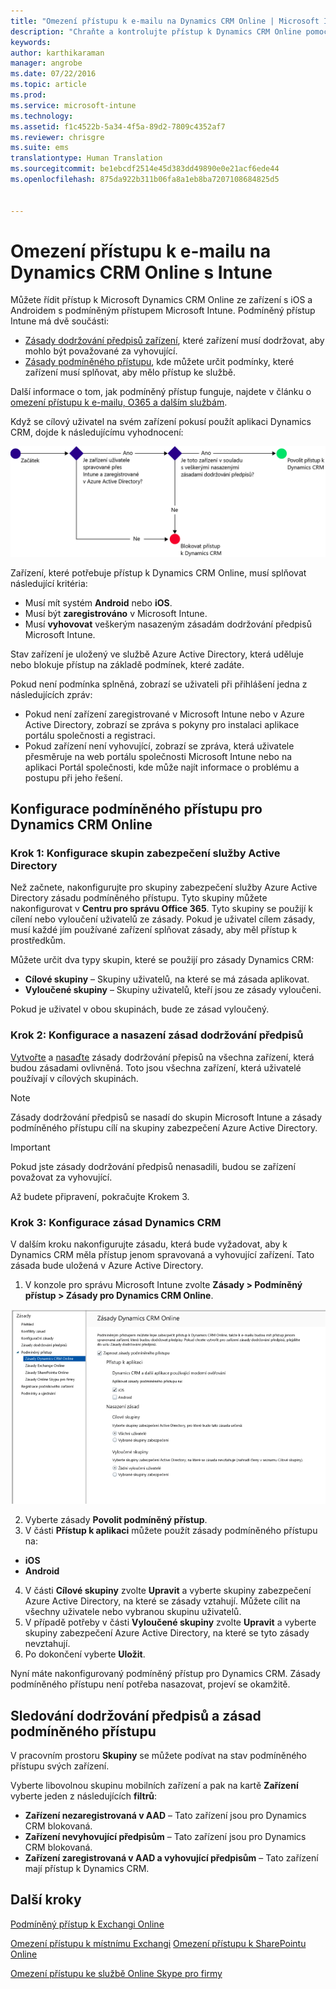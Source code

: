 ```yaml
---
title: "Omezení přístupu k e-mailu na Dynamics CRM Online | Microsoft Intune"
description: "Chraňte a kontrolujte přístup k Dynamics CRM Online pomocí podmíněného přístupu."
keywords: 
author: karthikaraman
manager: angrobe
ms.date: 07/22/2016
ms.topic: article
ms.prod: 
ms.service: microsoft-intune
ms.technology: 
ms.assetid: f1c4522b-5a34-4f5a-89d2-7809c4352af7
ms.reviewer: chrisgre
ms.suite: ems
translationtype: Human Translation
ms.sourcegitcommit: be1ebcdf2514e45d383dd49890e0e21acf6ede44
ms.openlocfilehash: 875da922b311b06fa8a1eb8ba7207108684825d5


---
```


# Omezení přístupu k e-mailu na Dynamics CRM Online s Intune
Můžete řídit přístup k Microsoft Dynamics CRM Online ze zařízení s iOS a Androidem s podmíněným přístupem Microsoft Intune.  Podmíněný přístup Intune má dvě součásti:
* [Zásady dodržování předpisů zařízení](introduction-to-device-compliance-policies-in-microsoft-intune.md), které zařízení musí dodržovat, aby mohlo být považované za vyhovující.
* [Zásady podmíněného přístupu](restrict-access-to-email-and-o365-services-with-microsoft-intune.md), kde můžete určit podmínky, které zařízení musí splňovat, aby mělo přístup ke službě.

Další informace o tom, jak podmíněný přístup funguje, najdete v článku o [omezení přístupu k e-mailu, O365 a dalším službám](restrict-access-to-email-and-o365-services-with-microsoft-intune.md).

Když se cílový uživatel na svém zařízení pokusí použít aplikaci Dynamics CRM, dojde k následujícímu vyhodnocení:

![Diagram zobrazuje body rozhodování používané k určení, jestli má zařízení přístup ke službě povolený, nebo blokovaný](../media/mdm-ca-dynamics-crm-flow-diagram.png)

Zařízení, které potřebuje přístup k Dynamics CRM Online, musí splňovat následující kritéria:
* Musí mít systém **Android** nebo **iOS**.
* Musí být **zaregistrováno** v Microsoft Intune.
* Musí **vyhovovat** veškerým nasazeným zásadám dodržování předpisů Microsoft Intune.

Stav zařízení je uložený ve službě Azure Active Directory, která uděluje nebo blokuje přístup na základě podmínek, které zadáte.

Pokud není podmínka splněná, zobrazí se uživateli při přihlášení jedna z následujících zpráv:
* Pokud není zařízení zaregistrované v Microsoft Intune nebo v Azure Active Directory, zobrazí se zpráva s pokyny pro instalaci aplikace portálu společnosti a registraci.
* Pokud zařízení není vyhovující, zobrazí se zpráva, která uživatele přesměruje na web portálu společnosti Microsoft Intune nebo na aplikaci Portál společnosti, kde může najít informace o problému a postupu při jeho řešení.

## Konfigurace podmíněného přístupu pro Dynamics CRM Online  
### Krok 1: Konfigurace skupin zabezpečení služby Active Directory

Než začnete, nakonfigurujte pro skupiny zabezpečení služby Azure Active Directory zásadu podmíněného přístupu. Tyto skupiny můžete nakonfigurovat v **Centru pro správu Office 365**. Tyto skupiny se použijí k cílení nebo vyloučení uživatelů ze zásady. Pokud je uživatel cílem zásady, musí každé jím používané zařízení splňovat zásady, aby měl přístup k prostředkům.

Můžete určit dva typy skupin, které se použijí pro zásady Dynamics CRM:
* **Cílové skupiny** – Skupiny uživatelů, na které se má zásada aplikovat.
* **Vyloučené skupiny** – Skupiny uživatelů, kteří jsou ze zásady vyloučeni.

Pokud je uživatel v obou skupinách, bude ze zásad vyloučený.

### Krok 2: Konfigurace a nasazení zásad dodržování předpisů
[Vytvořte](create-a-device-compliance-policy-in-microsoft-intune.md) a [nasaďte](deploy-and-monitor-a-device-compliance-policy-in-microsoft-intune.md) zásady dodržování přepisů na všechna zařízení, která budou zásadami ovlivněná. Toto jsou všechna zařízení, která uživatelé používají v cílových skupinách.

> [!NOTE]
> Zásady dodržování předpisů se nasadí do skupin Microsoft Intune a zásady podmíněného přístupu cílí na skupiny zabezpečení Azure Active Directory.

> [!IMPORTANT]
> Pokud jste zásady dodržování předpisů nenasadili, budou se zařízení považovat za vyhovující.

Až budete připravení, pokračujte Krokem 3.
### Krok 3: Konfigurace zásad Dynamics CRM
V dalším kroku nakonfigurujte zásadu, která bude vyžadovat, aby k Dynamics CRM měla přístup jenom spravovaná a vyhovující zařízení. Tato zásada bude uložená v Azure Active Directory.

1.  V konzole pro správu Microsoft Intune zvolte **Zásady > Podmíněný přístup > Zásady pro Dynamics CRM Online**.

  ![Snímek obrazovky stránky zásad podmíněného přístupu pro Dynamics CRM Online](../media/mdm-ca-dynamics-crm-policy-configuration.png)

2.  Vyberte zásady **Povolit podmíněný přístup**.
3.  V části **Přístup k aplikaci** můžete použít zásady podmíněného přístupu na:
  * **iOS**
  * **Android**
4.  V části **Cílové skupiny** zvolte **Upravit** a vyberte skupiny zabezpečení Azure Active Directory, na které se zásady vztahují. Můžete cílit na všechny uživatele nebo vybranou skupinu uživatelů.
5.  V případě potřeby v části **Vyloučené skupiny** zvolte **Upravit** a vyberte skupiny zabezpečení Azure Active Directory, na které se tyto zásady nevztahují.
6.  Po dokončení vyberte **Uložit**.

Nyní máte nakonfigurovaný podmíněný přístup pro Dynamics CRM. Zásady podmíněného přístupu není potřeba nasazovat, projeví se okamžitě.
##  Sledování dodržování předpisů a zásad podmíněného přístupu

V pracovním prostoru **Skupiny** se můžete podívat na stav podmíněného přístupu svých zařízení.

Vyberte libovolnou skupinu mobilních zařízení a pak na kartě **Zařízení** vyberte jeden z následujících **filtrů**:
* **Zařízení nezaregistrovaná v AAD** – Tato zařízení jsou pro Dynamics CRM blokovaná.
* **Zařízení nevyhovující předpisům** – Tato zařízení jsou pro Dynamics CRM blokovaná.
* **Zařízení zaregistrovaná v AAD a vyhovující předpisům** – Tato zařízení mají přístup k Dynamics CRM.

##  Další kroky
[Podmíněný přístup k Exchangi Online](restrict-access-to-exchange-online-with-microsoft-intune.md)

[Omezení přístupu k místnímu Exchangi](restrict-access-to-exchange-onpremises-with-microsoft-intune.md)
[Omezení přístupu k SharePointu Online](restrict-access-to-sharepoint-online-with-microsoft-intune.md)

[Omezení přístupu ke službě Online Skype pro firmy](restrict-access-to-skype-for-business-online-with-microsoft-intune.md)



<!--HONumber=Jul16_HO5-->


